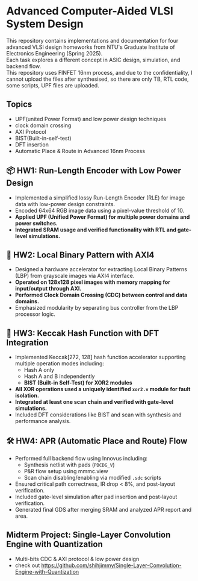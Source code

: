 # Advanced Computer-Aided VLSI System Design 

This repository contains implementations and documentation for four advanced VLSI design homeworks from NTU's Graduate Institute of Electronics Engineering (Spring 2025).   
Each task explores a different concept in ASIC design, simulation, and backend flow.  
This repository uses FINFET 16nm process, and due to the confidentiality, I cannot upload the files after synthesised, so there are only TB, RTL code, some scripts, UPF files are uploaded.  

## Topics
- UPF(united Power Format) and low power design techniques
- clock domain crossing
- AXI Protocol
- BIST(Built-in-self-test)
- DFT insertion
- Automatic Place & Route in Advanced 16nm Process

## 📦 HW1: Run-Length Encoder with Low Power Design

- Implemented a simplified lossy Run-Length Encoder (RLE) for image data with low-power design constraints.  
- Encoded 64x64 RGB image data using a pixel-value threshold of 10.  
- **Applied UPF (Unified Power Format) for multiple power domains and power switches.**  
- **Integrated SRAM usage and verified functionality with RTL and gate-level simulations.**  

## 🔲 HW2: Local Binary Pattern with AXI4

- Designed a hardware accelerator for extracting Local Binary Patterns (LBP) from grayscale images via AXI4 interface.  
- **Operated on 128x128 pixel images with memory mapping for input/output through AXI.**   
- **Performed Clock Domain Crossing (CDC) between control and data domains.**   
- Emphasized modularity by separating bus controller from the LBP processor logic.  

## 🔐 HW3: Keccak Hash Function with DFT Integration

- Implemented Keccak[272, 128] hash function accelerator supporting multiple operation modes including:  
  - Hash A only  
  - Hash A and B independently  
  - **BIST (Built-in Self-Test) for XOR2 modules**  
- **All XOR operations used a uniquely identified `xor2.v` module for fault isolation.**  
- **Integrated at least one scan chain and verified with gate-level simulations.**  
- Included DFT considerations like BIST and scan with synthesis and performance analysis.  

## 🛠️ HW4: APR (Automatic Place and Route) Flow

- Performed full backend flow using Innovus including:  
  - Synthesis netlist with pads (`PDCDG_V`)  
  - P&R flow setup using mmmc.view  
  - Scan chain disabling/enabling via modified `.sdc` scripts  
- Ensured critical path correctness, IR drop < 8%, and post-layout verification.  
- Included gate-level simulation after pad insertion and post-layout verification.  
- Generated final GDS after merging SRAM and analyzed APR report and area.  

## Midterm Project: Single-Layer Convolution Engine with Quantization
- Multi-bits CDC & AXI protocol & low power design
- check out https://github.com/shihjimmy/Single-Layer-Convolution-Engine-with-Quantization
